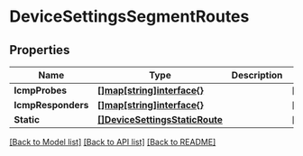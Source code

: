 # DeviceSettingsSegmentRoutes

## Properties

Name | Type | Description | Notes
------------ | ------------- | ------------- | -------------
**IcmpProbes** | [**[]map[string]interface{}**](map[string]interface{}.md) |  | [optional] 
**IcmpResponders** | [**[]map[string]interface{}**](map[string]interface{}.md) |  | [optional] 
**Static** | [**[]DeviceSettingsStaticRoute**](device_settings_static_route.md) |  | [optional] 

[[Back to Model list]](../README.md#documentation-for-models) [[Back to API list]](../README.md#documentation-for-api-endpoints) [[Back to README]](../README.md)


